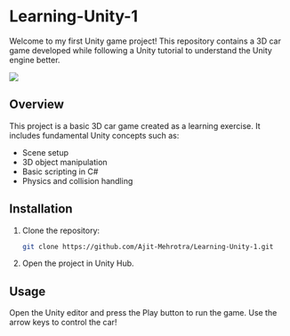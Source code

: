 # Learning-Unity-1

Welcome to my first Unity game project! This repository contains a 3D car game developed while following a Unity tutorial to understand the Unity engine better.

![](unity-1-demo.gif)

## Overview

This project is a basic 3D car game created as a learning exercise. It includes fundamental Unity concepts such as:

- Scene setup
- 3D object manipulation
- Basic scripting in C#
- Physics and collision handling

## Installation

1. Clone the repository:
   ```sh
   git clone https://github.com/Ajit-Mehrotra/Learning-Unity-1.git

2. Open the project in Unity Hub.


## Usage

Open the Unity editor and press the Play button to run the game. Use the arrow keys to control the car!
